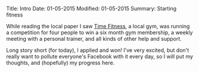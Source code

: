 Title: Intro
Date: 01-05-2015
Modified: 01-05-2015
Summary: Starting fitness

While reading the local paper I saw [Time Fitness](http://www.timefitness.co.uk/), a local gym, was running a competition for four people to win a six month gym membership, a weekly meeting with a personal trainer, and all kinds of other help and support.

Long story short (for today), I applied and won! I've very excited, but don't really want to pollute everyone's Facebook with it every day, so I will put my thoughts, and (hopefully) my progress here.
